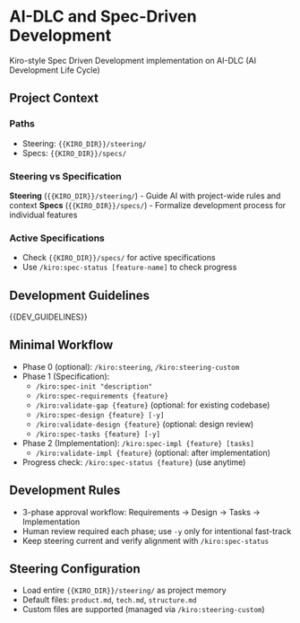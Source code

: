 # AI-DLC and Spec-Driven Development

Kiro-style Spec Driven Development implementation on AI-DLC (AI Development Life Cycle)

## Project Context

### Paths
- Steering: `{{KIRO_DIR}}/steering/`
- Specs: `{{KIRO_DIR}}/specs/`

### Steering vs Specification

**Steering** (`{{KIRO_DIR}}/steering/`) - Guide AI with project-wide rules and context
**Specs** (`{{KIRO_DIR}}/specs/`) - Formalize development process for individual features

### Active Specifications
- Check `{{KIRO_DIR}}/specs/` for active specifications
- Use `/kiro:spec-status [feature-name]` to check progress

## Development Guidelines
{{DEV_GUIDELINES}}

## Minimal Workflow
- Phase 0 (optional): `/kiro:steering`, `/kiro:steering-custom`
- Phase 1 (Specification):
  - `/kiro:spec-init "description"`
  - `/kiro:spec-requirements {feature}`
  - `/kiro:validate-gap {feature}` (optional: for existing codebase)
  - `/kiro:spec-design {feature} [-y]`
  - `/kiro:validate-design {feature}` (optional: design review)
  - `/kiro:spec-tasks {feature} [-y]`
- Phase 2 (Implementation): `/kiro:spec-impl {feature} [tasks]`
  - `/kiro:validate-impl {feature}` (optional: after implementation)
- Progress check: `/kiro:spec-status {feature}` (use anytime)

## Development Rules
- 3-phase approval workflow: Requirements → Design → Tasks → Implementation
- Human review required each phase; use `-y` only for intentional fast-track
- Keep steering current and verify alignment with `/kiro:spec-status`

## Steering Configuration
- Load entire `{{KIRO_DIR}}/steering/` as project memory
- Default files: `product.md`, `tech.md`, `structure.md`
- Custom files are supported (managed via `/kiro:steering-custom`)
